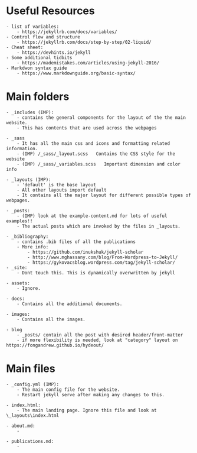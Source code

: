 # Useful Resources
    - list of variables:
        - https://jekyllrb.com/docs/variables/
    - Control flow and structure
        - https://jekyllrb.com/docs/step-by-step/02-liquid/
    - Cheat sheet:
        - https://devhints.io/jekyll
    - Some additional tidbits
        - https://mademistakes.com/articles/using-jekyll-2016/
    - Markdwon syntax guide
        - https://www.markdownguide.org/basic-syntax/


# Main folders
    - _includes (IMP):
        - contains the general components for the layout of the the main website.
        - This has contents that are used across the webpages

    - _sass
        - It has all the main css and icons and formatting related information.
        - (IMP) /_sass/_layout.scss   Contains the CSS style for the website
        - (IMP) /_sass/_variables.scss   Important dimension and color info

    - _layouts (IMP):
        - 'default' is the base layout
        - All other layouts import default
        - It contains all the major layout for different possible types of webpages.

    - _posts:
        - (IMP) look at the example-content.md for lots of useful examples!!
        - The actual posts which are invoked by the files in _layouts.
        
    - _bibliography:
        - contains .bib files of all the publications
        - More info: 
            - https://github.com/inukshuk/jekyll-scholar
            - http://www.mghassany.com/blog/From-Wordpress-to-Jekyll/
            - https://gykovacsblog.wordpress.com/tag/jekyll-scholar/
    - _site:
        - Dont touch this. This is dynamically overwritten by jekyll

    - assets:
        - Ignore.

    - docs:
        - Contains all the additional documents.

    - images:
        - Contains all the images.

    - blog
        - _posts/ contain all the post with desired header/front-matter
        - if more flexibility is needed, look at "category" layout on https://fongandrew.github.io/hydeout/

# Main files
    - _config.yml (IMP):
        - The main config file for the website.
        - Restart jekyll serve after making any changes to this.

    - index.html:
        - The main landing page. Ignore this file and look at \_layouts\index.html

    - about.md:
        -

    - publications.md:
        -




